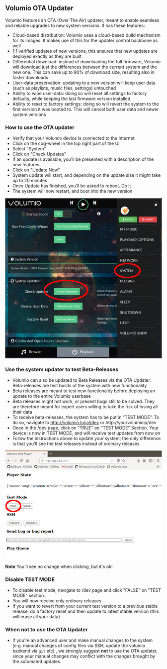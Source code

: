 ## Volumio OTA Updater

Volumio features an OTA (Over The Air) updater, meant to enable seamless and reliable upgrades to new system versions. It has these features:

* Cloud-based distribution: Volumio uses a cloud-based build mechanism for its images. It makes use of this for the updater control backbone as well
* 1:1 verified updates of new versions, this ensures that new updates are deployed exactly as they are built
* Differential download: instead of downloading the full firmware, Volumio will download just the differences between the current system and the new one. This can save up to 90% of download size, resulting also in faster downloads
* User-data preservation: updating to a new version will keep user data (such as playlists, music files, settings) untouched
* Ability to wipe user-data: doing so will reset all settings to factory defaults, while keeping the last firmware version installed.
* Ability to reset to factory settings: doing so will revert the system to the first version it was booted to. This will cancel both user data and newer system versions

### How to use the OTA updater

* Verify that your Volumio device is connected to the Internet
* Click on the cog-wheel in the top right part of the UI
* Select "System"
* Click on "Check Updates"
* If an update is available, you'll be presented with a description of the new features.
* Click on "Update Now"
* System update will start, and depending on the update size it might take up to 20 minutes
* Once Update has finished, you'll be asked to reboot. Do it
* The system will now restart, and boot into the new version

<img src="./img/update_ota.png">


### Use the system updater to test Beta-Releases

* Volumio can also be updated to Beta Releases via the OTA Updater. Beta-releases are test builds of the system with new functionality
* Beta releases are meant to test new functionality before deploying an update to the entire Volumio userbase
* Beta releases might not work, or present bugs still to be solved. They are therefore meant for expert users willing to take the risk of losing all their data
* To receive beta-releases, the system has to be put in "TEST MODE". To do so, navigate to http://volumio.local/dev or http://yourvolumioip/dev
* Once in the /dev page, click on  "TRUE" on "TEST MODE" Section. Your device is now in TEST MODE, and will receive test updates from now on
* Follow the instructions above to update your system; the only difference is that you'll see the test releases instead of ordinary releases

<img src="./img/test_mode_enable.png">

__Note__ You'll see no change when clicking, but it's ok!

### Disable TEST MODE

* To disable test mode, navigate to /dev page and click "FALSE" on "TEST MODE" section.
* You will now receive only ordinary releases
* If you want to revert from your current test version to a previous stable release, do a factory reset and then update to latest stable version (this will erase all your data)

### When not to use the OTA Updater

* If you're an advanced user and make manual changes to the system (e.g. manual changes of config files via SSH, update the volumio backend via `git` etc) , we strongly suggest __not__ to use the OTA updater, since your manual changes may conflict with the changes brought by the automated updates
